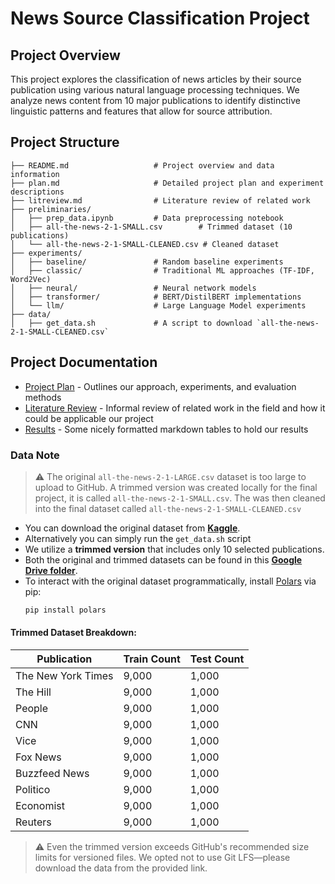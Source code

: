 # News Source Classification Project

## Project Overview
This project explores the classification of news articles by their source publication using various natural language processing techniques. We analyze news content from 10 major publications to identify distinctive linguistic patterns and features that allow for source attribution.

## Project Structure
```
├── README.md                   # Project overview and data information
├── plan.md                     # Detailed project plan and experiment descriptions
├── litreview.md                # Literature review of related work
├── preliminaries/
│   ├── prep_data.ipynb         # Data preprocessing notebook
│   ├── all-the-news-2-1-SMALL.csv        # Trimmed dataset (10 publications)
│   └── all-the-news-2-1-SMALL-CLEANED.csv # Cleaned dataset
├── experiments/
│   ├── baseline/               # Random baseline experiments
│   ├── classic/                # Traditional ML approaches (TF-IDF, Word2Vec)
│   ├── neural/                 # Neural network models
│   ├── transformer/            # BERT/DistilBERT implementations
│   └── llm/                    # Large Language Model experiments
├── data/
│   ├── get_data.sh             # A script to download `all-the-news-2-1-SMALL-CLEANED.csv`
```

## Project Documentation
- [Project Plan](./plan.md) - Outlines our approach, experiments, and evaluation methods
- [Literature Review](./litreview.md) - Informal review of related work in the field and how it could be applicable our project
- [Results](./results.md) - Some nicely formatted markdown tables to hold our results


### Data Note

> ⚠️ The original `all-the-news-2-1-LARGE.csv` dataset is too large to upload to GitHub. A trimmed version was created locally for the final project, it is called `all-the-news-2-1-SMALL.csv`. The was then cleaned into the final dataset called `all-the-news-2-1-SMALL-CLEANED.csv`

- You can download the original dataset from **[Kaggle](https://www.kaggle.com/datasets/davidmckinley/all-the-news-dataset)**.
- Alternatively you can simply run the `get_data.sh` script
- We utilize a **trimmed version** that includes only 10 selected publications.
- Both the original and trimmed datasets can be found in this **[Google Drive folder](https://drive.google.com/drive/folders/1hmPKKKQJKblbLGdHaWYjNFsaeSLIzTIc?usp=sharing)**.
- To interact with the original dataset programmatically, install [Polars](https://pola-rs.github.io/polars/) via pip:
  ```bash
  pip install polars
  ```

#### Trimmed Dataset Breakdown:
| Publication         | Train Count   | Test Count    | 
|---------------------|---------------|---------------|
| The New York Times  | 9,000         | 1,000         |
| The Hill            | 9,000         | 1,000         |
| People              | 9,000         | 1,000         |
| CNN                 | 9,000         | 1,000         |
| Vice                | 9,000         | 1,000         |
| Fox News            | 9,000         | 1,000         |
| Buzzfeed News       | 9,000         | 1,000         |
| Politico            | 9,000         | 1,000         |
| Economist           | 9,000         | 1,000         |
| Reuters             | 9,000         |  1,000        |

> ⚠️ Even the trimmed version exceeds GitHub's recommended size limits for versioned files. We opted not to use Git LFS—please download the data from the provided link.

